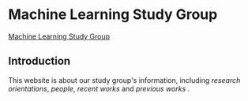 # Machine Learning Study Group

[Machine Learning Study Group](https://shhyang.github.io/mclearning/)

## Introduction 
This website is about our study group's information, including *research orientations*, *people*, *recent works* and *previous works* . 
